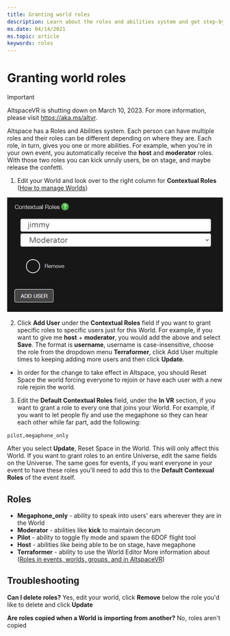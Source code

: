 ```yaml
---
title: Granting world roles
description: Learn about the roles and abilities system and get step-by-step instructions for giving users roles in your AltspaceVR worlds.
ms.date: 04/14/2021
ms.topic: article
keywords: roles
---
```


# Granting world roles
>[!Important]
>AltspaceVR is shutting down on March 10, 2023. For more information, please visit https://aka.ms/altvr.

Altspace has a Roles and Abilities system. Each person can have multiple roles and their roles can be different depending on where they are. Each role, in turn, gives you one or more abilities. For example, when you're in your own event, you automatically receive the **host** and **moderator** roles. With those two roles you can kick unruly users, be on stage, and maybe release the confetti.

1. Edit your World and look over to the right column for **Contextual Roles** ([How to manage Worlds](managing-worlds.md))

![Changing roles in Contextual Roles section of worlds](images/granting-roles.png)

2. Click **Add User** under the **Contextual Roles** field if you want to grant specific roles to specific users just for this World. For example, if you want to give me **host** + **moderator**, you would add the above and select **Save**. The format is **username**, username is case-insensitive, choose the role from the dropdown menu **Terraformer**, click Add User multiple times to keeping adding more users and then click **Update**.

* In order for the change to take effect in Altspace, you should Reset Space the world forcing everyone to rejoin or have each user with a new role rejoin the world.

3. Edit the **Default Contextual Roles** field, under the **In VR** section, if you want to grant a role to every one that joins your World. For example, if you want to let people fly and use the megaphone so they can hear each other while far part, add the following:

```
pilot,megaphone_only
```

After you select **Update**, Reset Space in the World. This will only affect this World. If you want to grant roles to an entire Universe, edit the same fields on the Universe. The same goes for events, if you want everyone in your event to have these roles you'll need to add this to the **Default Contexual Roles** of the event itself.

## Roles

* **Megaphone_only** - ability to speak into users' ears wherever they are in the World
* **Moderator** - abilities like **kick** to maintain decorum
* **Pilot** - ability to toggle fly mode and spawn the 6DOF flight tool
* **Host** - abilities like being able to be on stage, have megaphone
* **Terraformer** - ability to use the World Editor
More information about ([Roles in events, worlds, groups, and in AltspaceVR](../getting-started/roles.md))

## Troubleshooting

**Can I delete roles?**
Yes, edit your world, click **Remove** below the role you'd like to delete and click **Update**

**Are roles copied when a World is importing from another?**
No, roles aren't copied